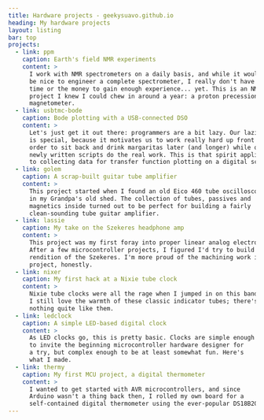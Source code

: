 ```yaml
---
title: Hardware projects - geekysuavo.github.io
heading: My hardware projects
layout: listing
bar: top
projects:
  - link: ppm
    caption: Earth's field NMR experiments
    content: >
      I work with NMR spectrometers on a daily basis, and while it would
      be nice to engineer a complete spectrometer, I really don't have the
      time or the money to gain enough experience... yet. This is an NMR
      project I knew I could chew in around a year: a proton precession
      magnetometer.
  - link: usbtmc-bode
    caption: Bode plotting with a USB-connected DSO
    content: >
      Let's just get it out there: programmers are a bit lazy. Our laziness
      is special, because it motivates us to work really hard up front in
      order to sit back and drink margaritas later (and longer) while our
      newly written scripts do the real work. This is that spirit applied
      to collecting data for transfer function plotting on a digital scope.
  - link: golem
    caption: A scrap-built guitar tube amplifier
    content: >
      This project started when I found an old Eico 460 tube oscilloscope
      in my Grandpa's old shed. The collection of tubes, passives and
      magnetics inside turned out to be perfect for building a fairly
      clean-sounding tube guitar amplifier.
  - link: lassie
    caption: My take on the Szekeres headphone amp
    content: >
      This project was my first foray into proper linear analog electronics.
      After a few microcontroller projects, I figured I'd try to build my own
      rendition of the Szekeres. I'm more proud of the machining work in this
      project, honestly.
  - link: nixer
    caption: My first hack at a Nixie tube clock
    content: >
      Nixie tube clocks were all the rage when I jumped in on this bandwagon.
      I still love the warmth of these classic indicator tubes; there's
      nothing quite like them.
  - link: ledclock
    caption: A simple LED-based digital clock
    content: >
      As LED clocks go, this is pretty basic. Clocks are simple enough
      to invite the beginning microcontroller hardware designer for
      a try, but complex enough to be at least somewhat fun. Here's
      what I made.
  - link: thermy
    caption: My first MCU project, a digital thermometer
    content: >
      I wanted to get started with AVR microcontrollers, and since
      Arduino wasn't a thing back then, I rolled my own board for a
      self-contained digital thermometer using the ever-popular DS18B20.
---
```

